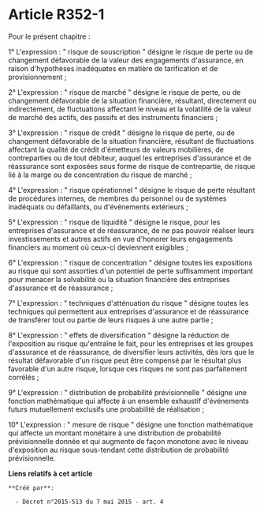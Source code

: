 # Article R352-1

Pour le présent chapitre : 

1° L'expression : " risque de souscription " désigne le risque de perte ou de changement défavorable de la valeur des
engagements d'assurance, en raison d'hypothèses inadéquates en matière de tarification et de provisionnement ; 

2° L'expression : " risque de marché " désigne le risque de perte, ou de changement défavorable de la situation financière,
résultant, directement ou indirectement, de fluctuations affectant le niveau et la volatilité de la valeur de marché des
actifs, des passifs et des instruments financiers ; 

3° L'expression : " risque de crédit " désigne le risque de perte, ou de changement défavorable de la situation financière,
résultant de fluctuations affectant la qualité de crédit d'émetteurs de valeurs mobilières, de contreparties ou de tout
débiteur, auquel les entreprises d'assurance et de réassurance sont exposées sous forme de risque de contrepartie, de risque
lié à la marge ou de concentration du risque de marché ; 

4° L'expression : " risque opérationnel " désigne le risque de perte résultant de procédures internes, de membres du
personnel ou de systèmes inadéquats ou défaillants, ou d'événements extérieurs ; 

5° L'expression : " risque de liquidité " désigne le risque, pour les entreprises d'assurance et de réassurance, de ne pas
pouvoir réaliser leurs investissements et autres actifs en vue d'honorer leurs engagements financiers au moment où ceux-ci
deviennent exigibles ; 

6° L'expression : " risque de concentration " désigne toutes les expositions au risque qui sont assorties d'un potentiel de
perte suffisamment important pour menacer la solvabilité ou la situation financière des entreprises d'assurance et de
réassurance ; 

7° L'expression : " techniques d'atténuation du risque " désigne toutes les techniques qui permettent aux entreprises
d'assurance et de réassurance de transférer tout ou partie de leurs risques à une autre partie ; 

8° L'expression : " effets de diversification " désigne la réduction de l'exposition au risque qu'entraîne le fait, pour les
entreprises et les groupes d'assurance et de réassurance, de diversifier leurs activités, dès lors que le résultat
défavorable d'un risque peut être compensé par le résultat plus favorable d'un autre risque, lorsque ces risques ne sont pas
parfaitement corrélés ; 

9° L'expression : " distribution de probabilité prévisionnelle " désigne une fonction mathématique qui affecte à un ensemble
exhaustif d'événements futurs mutuellement exclusifs une probabilité de réalisation ; 

10° L'expression : " mesure de risque " désigne une fonction mathématique qui affecte un montant monétaire à une distribution
de probabilité prévisionnelle donnée et qui augmente de façon monotone avec le niveau d'exposition au risque sous-tendant
cette distribution de probabilité prévisionnelle.

**Liens relatifs à cet article**

	**Créé par**:

	  - Décret n°2015-513 du 7 mai 2015 - art. 4
